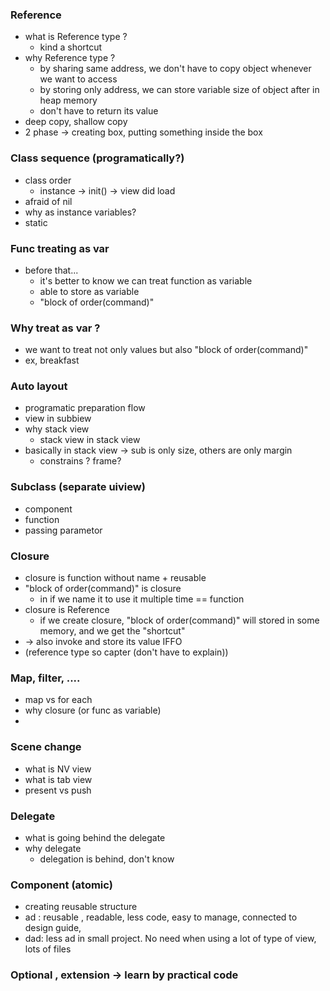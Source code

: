 ### Reference

- what is Reference type ?
    - kind a shortcut
- why Reference type ?
    - by sharing same address, we don't have to copy object whenever we want to access
    - by storing only address, we can store variable size of object after in heap memory
    - don't have to return its value
- deep copy, shallow copy
- 2 phase → creating box, putting something inside the box

### Class sequence (programatically?)

- class order
    - instance -> init() -> view did load
- afraid of nil
- why as instance variables?
- static

### Func treating as var

- before that...
    - it's better to know we can treat function as variable
    - able to store as variable
    - "block of order(command)"

### Why treat as var ?

- we want to treat not only values but also "block of order(command)"
- ex, breakfast

### Auto layout

- programatic preparation flow
- view in subbiew
- why stack view
    - stack view in stack view
- basically in stack view → sub is only size, others are only margin
    - constrains ? frame?

### Subclass (separate uiview)

- component
- function
- passing parametor

### Closure

- closure is function without name + reusable
- "block of order(command)" is closure
    - in if we name it to use it multiple time == function
- closure is Reference
    - if we create closure, "block of order(command)" will stored in some memory,
    and we get the "shortcut"
- → also invoke and store its value IFFO
- (reference type so capter (don't have to explain))

### Map, filter, ....

- map vs for each
- why closure (or func as variable)
- 

### Scene change

- what is NV view
- what is tab view
- present vs push

### Delegate

- what is going behind the delegate
- why delegate
    - delegation is behind, don't know

### Component (atomic)

- creating reusable structure
- ad : reusable , readable, less code, easy to manage, connected to design guide,
- dad: less ad in small project. No need when using a lot of type of view, lots of files

### Optional , extension → learn by practical code
